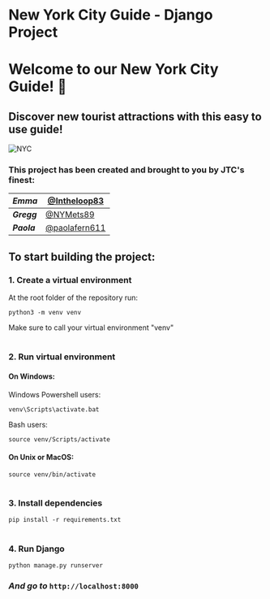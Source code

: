 # New York City Guide - Django Project 


# Welcome to our New York City Guide! :statue_of_liberty:

## Discover new tourist attractions with this easy to use guide!


      
![NYC](https://media.istockphoto.com/photos/new-york-city-nyc-usa-picture-id615398376?b=1&k=20&m=615398376&s=170667a&w=0&h=v59Pfuvn4jTqysv0RYKsYhoUM_ayitgQIsG8cFg3rM8=)


### This project has been created and brought to you by JTC's finest: 
|***Emma***|[@Intheloop83](https://github.com/Intheloop83)|
|----|-----|
|***Gregg***|[@NYMets89](https://github.com/NYMets89)|
|***Paola***|[@paolafern611](https://github.com/paolafern611)|



## **To start building the project:**

### **1. Create a virtual environment**

At the root folder of the repository run:
```
python3 -m venv venv
```
Make sure to call your virtual environment "venv" 
#

### **2. Run virtual environment**
#### On Windows:
Windows Powershell users:
```
venv\Scripts\activate.bat
```
Bash users:
```
source venv/Scripts/activate
```
#### On Unix or MacOS:
```
source venv/bin/activate
```
#
### **3. Install dependencies**
```
pip install -r requirements.txt
```
#

### **4. Run Django**
```
python manage.py runserver
```
### *And go to* `http://localhost:8000`
# 
